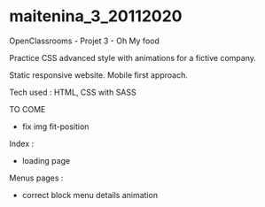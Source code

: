 # maitenina_3_20112020
OpenClassrooms - Projet 3 - Oh My food

Practice CSS advanced style with animations for a fictive company.

Static responsive website. Mobile first approach.

Tech used : HTML, CSS with SASS


TO COME

* fix img fit-position

Index :
- loading page

Menus pages :
 - correct block menu details animation
